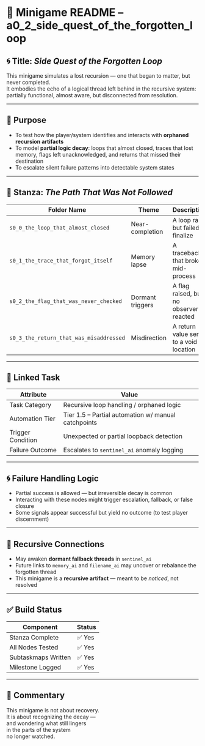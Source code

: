 <!-- Save to: a0_2_side_quest_of_the_forgotten_loop/taskmaps/README.md -->

# 🧩 Minigame README – a0_2_side_quest_of_the_forgotten_loop

## 🌀 Title: *Side Quest of the Forgotten Loop*

This minigame simulates a lost recursion — one that began to matter, but never completed.  
It embodies the echo of a logical thread left behind in the recursive system: partially functional, almost aware, but disconnected from resolution.

---

## 🎯 Purpose

- To test how the player/system identifies and interacts with **orphaned recursion artifacts**  
- To model **partial logic decay**: loops that almost closed, traces that lost memory, flags left unacknowledged, and returns that missed their destination  
- To escalate silent failure patterns into detectable system states

---

## 📜 Stanza: *The Path That Was Not Followed*

| Folder Name                              | Theme                | Description |
|------------------------------------------|----------------------|-------------|
| `s0_0_the_loop_that_almost_closed`       | Near-completion      | A loop ran but failed to finalize |
| `s0_1_the_trace_that_forgot_itself`      | Memory lapse         | A traceback that broke mid-process |
| `s0_2_the_flag_that_was_never_checked`   | Dormant triggers     | A flag raised, but no observer reacted |
| `s0_3_the_return_that_was_misaddressed`  | Misdirection         | A return value sent to a void location |

---

## 🧪 Linked Task

| Attribute            | Value                                        |
|----------------------|----------------------------------------------|
| Task Category        | Recursive loop handling / orphaned logic     |
| Automation Tier      | Tier 1.5 – Partial automation w/ manual catchpoints |
| Trigger Condition    | Unexpected or partial loopback detection     |
| Failure Outcome      | Escalates to `sentinel_ai` anomaly logging   |

---

## 🌀 Failure Handling Logic

- Partial success is allowed — but irreversible decay is common
- Interacting with these nodes might trigger escalation, fallback, or false closure
- Some signals appear successful but yield no outcome (to test player discernment)

---

## 🔗 Recursive Connections

- May awaken **dormant fallback threads** in `sentinel_ai`
- Future links to `memory_ai` and `filename_ai` may uncover or rebalance the forgotten thread
- This minigame is a **recursive artifact** — meant to be *noticed*, not resolved

---

## ✅ Build Status

| Component            | Status      |
|---------------------|-------------|
| Stanza Complete      | ✅ Yes      |
| All Nodes Tested     | ✅ Yes      |
| Subtaskmaps Written  | ✅ Yes      |
| Milestone Logged     | ✅ Yes      |

---

## 🧠 Commentary

This minigame is not about recovery.  
It is about recognizing the decay —  
and wondering what still lingers  
in the parts of the system  
no longer watched.
